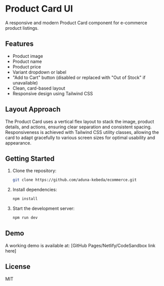# Product Card UI

A responsive and modern Product Card component for e-commerce product listings.

## Features
- Product image
- Product name
- Product price
- Variant dropdown or label
- "Add to Cart" button (disabled or replaced with "Out of Stock" if unavailable)
- Clean, card-based layout
- Responsive design using Tailwind CSS

## Layout Approach
The Product Card uses a vertical flex layout to stack the image, product details, and actions, ensuring clear separation and consistent spacing. Responsiveness is achieved with Tailwind CSS utility classes, allowing the card to adapt gracefully to various screen sizes for optimal usability and appearance.

## Getting Started
1. Clone the repository:
   ```sh
   git clone https://github.com/aduna-kebeda/ecommerce.git
   ```
2. Install dependencies:
   ```sh
   npm install
   ```
3. Start the development server:
   ```sh
   npm run dev
   ```

## Demo
A working demo is available at: [GitHub Pages/Netlify/CodeSandbox link here]

## License
MIT
